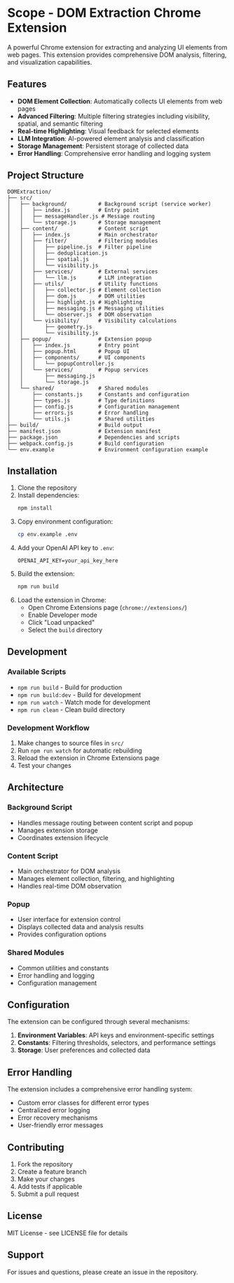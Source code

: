 # Scope - DOM Extraction Chrome Extension

A powerful Chrome extension for extracting and analyzing UI elements from web pages. This extension provides comprehensive DOM analysis, filtering, and visualization capabilities.

## Features

- **DOM Element Collection**: Automatically collects UI elements from web pages
- **Advanced Filtering**: Multiple filtering strategies including visibility, spatial, and semantic filtering
- **Real-time Highlighting**: Visual feedback for selected elements
- **LLM Integration**: AI-powered element analysis and classification
- **Storage Management**: Persistent storage of collected data
- **Error Handling**: Comprehensive error handling and logging system

## Project Structure

```
DOMExtraction/
├── src/
│   ├── background/          # Background script (service worker)
│   │   ├── index.js         # Entry point
│   │   ├── messageHandler.js # Message routing
│   │   └── storage.js       # Storage management
│   ├── content/             # Content script
│   │   ├── index.js         # Main orchestrator
│   │   ├── filter/          # Filtering modules
│   │   │   ├── pipeline.js  # Filter pipeline
│   │   │   ├── deduplication.js
│   │   │   ├── spatial.js
│   │   │   └── visibility.js
│   │   ├── services/        # External services
│   │   │   └── llm.js       # LLM integration
│   │   ├── utils/           # Utility functions
│   │   │   ├── collector.js # Element collection
│   │   │   ├── dom.js       # DOM utilities
│   │   │   ├── highlight.js # Highlighting
│   │   │   ├── messaging.js # Messaging utilities
│   │   │   └── observer.js  # DOM observation
│   │   └── visibility/      # Visibility calculations
│   │       ├── geometry.js
│   │       └── visibility.js
│   ├── popup/               # Extension popup
│   │   ├── index.js         # Entry point
│   │   ├── popup.html       # Popup UI
│   │   ├── components/      # UI components
│   │   │   └── popupController.js
│   │   └── services/        # Popup services
│   │       ├── messaging.js
│   │       └── storage.js
│   └── shared/              # Shared modules
│       ├── constants.js     # Constants and configuration
│       ├── types.js         # Type definitions
│       ├── config.js        # Configuration management
│       ├── errors.js        # Error handling
│       └── utils.js         # Shared utilities
├── build/                   # Build output
├── manifest.json            # Extension manifest
├── package.json             # Dependencies and scripts
├── webpack.config.js        # Build configuration
└── env.example              # Environment configuration example
```

## Installation

1. Clone the repository
2. Install dependencies:
   ```bash
   npm install
   ```
3. Copy environment configuration:
   ```bash
   cp env.example .env
   ```
4. Add your OpenAI API key to `.env`:
   ```
   OPENAI_API_KEY=your_api_key_here
   ```
5. Build the extension:
   ```bash
   npm run build
   ```
6. Load the extension in Chrome:
   - Open Chrome Extensions page (`chrome://extensions/`)
   - Enable Developer mode
   - Click "Load unpacked"
   - Select the `build` directory

## Development

### Available Scripts

- `npm run build` - Build for production
- `npm run build:dev` - Build for development
- `npm run watch` - Watch mode for development
- `npm run clean` - Clean build directory

### Development Workflow

1. Make changes to source files in `src/`
2. Run `npm run watch` for automatic rebuilding
3. Reload the extension in Chrome Extensions page
4. Test your changes

## Architecture

### Background Script

- Handles message routing between content script and popup
- Manages extension storage
- Coordinates extension lifecycle

### Content Script

- Main orchestrator for DOM analysis
- Manages element collection, filtering, and highlighting
- Handles real-time DOM observation

### Popup

- User interface for extension control
- Displays collected data and analysis results
- Provides configuration options

### Shared Modules

- Common utilities and constants
- Error handling and logging
- Configuration management

## Configuration

The extension can be configured through several mechanisms:

1. **Environment Variables**: API keys and environment-specific settings
2. **Constants**: Filtering thresholds, selectors, and performance settings
3. **Storage**: User preferences and collected data

## Error Handling

The extension includes a comprehensive error handling system:

- Custom error classes for different error types
- Centralized error logging
- Error recovery mechanisms
- User-friendly error messages

## Contributing

1. Fork the repository
2. Create a feature branch
3. Make your changes
4. Add tests if applicable
5. Submit a pull request

## License

MIT License - see LICENSE file for details

## Support

For issues and questions, please create an issue in the repository.
